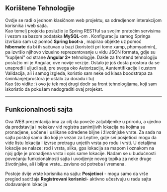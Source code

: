 

<!DOCTYPE html>
<html>
<body>
  
 <h2>
Korištene Tehnologije
 </h2>
 
 Ovdje se radi o jednom klasičnom web projektu, sa odredjenom interakcijom korisnika i web sajta.
      <br> Kao temelj projekta poslužio je Spring  RESTful sa svojim pratećim servisima i vezom sa bazom podataka  <strong>MySQL</strong>-om . Konfiguraciju samog Springa izvršaio sam uz pomoć <strong>Spring boot-a</strong> , mapirao objekte uz pomoć
      <strong> hibernate</strong> da bi ih sačuvao u bazi (koristeći pri tome xamp, phpmyadmin), pa izvršio njihovo vizuelno reprezentovanje u vidu JSON formata, gdje su "kupljeni" od strane <strong>Angular 2+</strong> tehnologije. Dakle za frontend tehnologiju poslužio mi je Angular, ove novije verzije.
      Ostalo je još dosta prostora da se unapredi i uljudi sajt, pre svega oko Autorizacije, Auntentifikacije i custom Validacija, ali i samog izgleda, koristio sam neke od klasa boodstrapa za šminkanje(prostora je ostalo za doradu i tu)
      <br> Kao što vidite :) ovo je tek moj drugi dodir sa front tehnologijama, koji sam iskoristio da pokušam nadograditi ovaj
      projekat.

<hr>
  <h2>Funkcionalnosti sajta</h2>
    <p>
              Ova WEB prezentacija ima za cilj da poveže zaljubljenike u prirodu, a ujedno da predstavlja i nekakav vid registra zanimljivih
              lokacija na kojima su pronadjene, uočene i uslikane određene biljne i životinjske vrste. Za sada na sajtu postoji
              samo dio koji je vezan za Leptire, gdje svi posjetioci mogu da vide listu lokacija i izvrse pretragu unjetih vrsta
              po rodu i vrsti. U detaljima lokacije se nalaze: rod i vrsta, slika, gps lokacija sa mapom i oznakom na njoj gdje je pronadjena
              vrsta i opis same lokacije. Nadam se u budućnosti povećanju funkcionalnosti sajta i uvodjenje novog topika za neke druge životinjske, ali i biljne vrste...zavisno od potreba
              i vremena.
           
  
Postoje dvije vrste korisnika na sajtu:
<strong> Posjetioci</strong> - mogu samo da vrše pregled sadržaja
<strong> Registrovani korisnici</strong>- aktivno učestvuju u radu sajta dodavanjem lokacija
       
         

                
           
</body>
</html>

     
           
     
